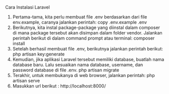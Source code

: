 Cara Instalasi Laravel
1. Pertama-tama, kita perlu membuat file .env berdasarkan dari file env.example, caranya jalankan perintah:
   copy .env.example .env
2. Berikutnya, kita instal package-package yang diinstal dalam composer di mana package tersebut akan disimpan dalam folder vendor. Jalankan perintah berikut di dalam command prompt atau terminal:
    composer install
3. Setelah berhasil membuat file .env, berikutnya jalankan perintah berikut:
   php artisan key:generate
4. Kemudian, jika aplikasi Laravel tersebut memiliki database, buatlah nama database baru. Lalu sesuaikan nama database, username, dan password database di file .env.
   php artisan migrate
5. Terakhir, untuk membukanya di web browser, jalankan perintah:
   php artisan serve
6. Masukkan url berikut :
   http://localhost:8000/

